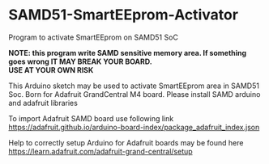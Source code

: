 # SAMD51-SmartEEprom-Activator
Program to activate SmartEEprom on SAMD51 SoC

**NOTE: this program write SAMD sensitive memory area. If something goes wrong IT MAY BREAK YOUR BOARD.  
      USE AT YOUR OWN RISK**

This Arduino sketch may be used to activate SmartEEprom area in SAMD51 Soc.
Born for Adafruit GrandCentral M4 board.
Please install SAMD arduino and adafruit libraries

To import Adafruit SAMD board use following link
https://adafruit.github.io/arduino-board-index/package_adafruit_index.json

Help to correctly setup Arduino for Adafruit boards may be found here https://learn.adafruit.com/adafruit-grand-central/setup
